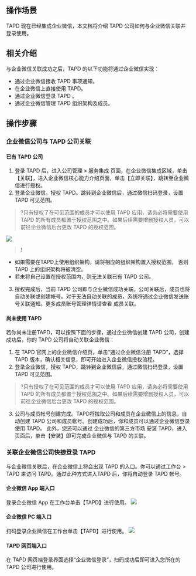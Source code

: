 ## 操作场景
TAPD 现在已经集成企业微信，本文档将介绍 TAPD 公司如何与企业微信关联并登录使用。

## 相关介绍
与企业微信关联成功之后，TAPD 的以下功能将通过企业微信实现：
- 通过企业微信接收 TAPD 事项通知。
- 在企业微信上直接使用 TAPD。
- 通过企业微信登录 TAPD 。
- 通过企业微信管理 TAPD 组织架构及成员。

## 操作步骤
### 企业微信公司与 TAPD 公司关联
#### 已有 TAPD 公司
1. 登录 TAPD 后，进入公司管理 > 服务集成 页面，在企业微信集成区域，单击【关联】，进入企业微信核心能力介绍页面，单击【立即关联】，跳转至企业微信进行授权。
2. 登录企业微信，授权 TAPD。跳转到企业微信后，通过微信扫码登录，设置 TAPD 可见范围。
>?只有授权了在可见范围的成员才可以使用 TAPD 应用，请务必将需要使用 TAPD 的所有成员都置于授权范围之中。如果后续需要增删授权人员，可以前往企业微信后台更改 TAPD 的授权范围。

![](https://main.qcloudimg.com/raw/0e654f6f2876ecf0030c8046fd5ba9b8.png)
 
 >!
- 如果需要在TAPD上使用组织架构，请将相应的组织架构置入授权范围， 否则 TAPD 上的组织架构将被清空。
- 若未将自己设置在授权范围内，则无法关联已有 TAPD 公司。

3. 授权完成后，当前 TAPD 公司即与企业微信成功关联。公司关联后，成员也将自动关联或创建帐号。对于无法自动关联的成员，系统将通过企业微信发送账号关联通知。更多成员账号管理详情请查看 成员关联。

####  尚未使用 TAPD
若你尚未注册TAPD，可以按照下面的步骤，通过企业微信创建 TAPD 公司，创建成功后，你的 TAPD 公司将自动关联企业微信：

1. 在 TAPD 官网上的企业微信介绍页，单击“通过企业微信注册 TAPD”，选择 TAPD 版本，确认相关信息，即可开始进入企业微信授权流程。
2. 登录企业微信，授权 TAPD，跳转到企业微信后，通过微信扫码登录，设置 TAPD 可见范围。
>?只有授权了在可见范围的成员才可以使用 TAPD 应用，请务必将需要使用 TAPD 的所有成员都置于授权范围之中。如果后续需要增删授权人员，可以前往企业微信后台更改 TAPD 的授权范围。
3. 公司与成员帐号创建完成。TAPD将拉取公司和成员在企业微信上的信息，自动创建 TAPD 公司和成员帐号。创建成功后，你和成员可以通过企业微信登录使用 TAPD。
此外，您还可以通过 企业微信的第三方市场 安装 TAPD，进入页面后，单击【安装】即可完成企业微信与 TAPD 的关联。

### 关联企业微信公司快捷登录 TAPD
与企业微信关联后，在企业微信上将会出现 TAPD 的入口。你可以通过工作台 > TAPD 来访问 TAPD。通过此种方式进入TAPD 后，你将自动登录 TAPD 帐号。

#### 企业微信 App 端入口
登录企业微信 App 在工作台单击【TAPD】进行使用。
![](https://main.qcloudimg.com/raw/0ae73c20dd29968fcfb7663e1e567b98.png)
 

#### 企业微信 PC 端入口
扫码登录企业微信在工作台单击【TAPD】进行使用。
![](https://main.qcloudimg.com/raw/8d342ca7d0d157b3b0266d5876f2cba1.png)
 
#### TAPD 网页端入口
在 TAPD 网页端登录界面选择“企业微信登录”，扫码成功后即可进入您所在的 TAPD 公司进行使用。
